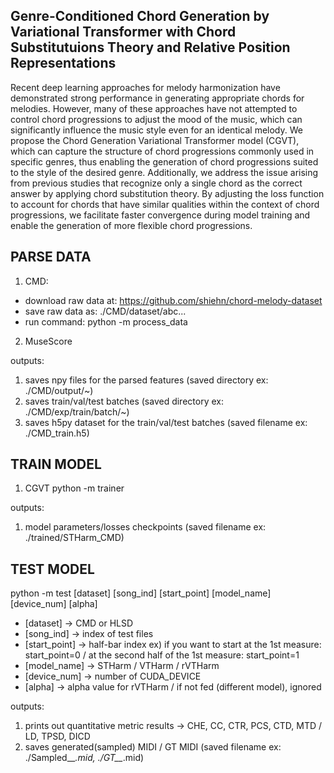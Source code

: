 ## Genre-Conditioned Chord Generation by Variational Transformer with Chord Substitutuions Theory and Relative Position Representations

Recent deep learning approaches for melody harmonization have demonstrated strong performance in generating appropriate chords for melodies. However, many of these approaches have not attempted to control chord progressions to adjust the mood of the music, which can significantly influence the music style even for an identical melody. We propose the Chord Generation Variational Transformer model (CGVT), which can capture the structure of chord progressions commonly used in specific genres, thus enabling the generation of chord progressions suited to the style of the desired genre.
Additionally, we address the issue arising from previous studies that recognize only a single chord as the correct answer by applying chord substitution theory. By adjusting the loss function to account for chords that have similar qualities within the context of chord progressions, we facilitate faster convergence during model training and enable the generation of more flexible chord progressions.

## PARSE DATA

1) CMD: 
- download raw data at: https://github.com/shiehn/chord-melody-dataset
- save raw data as: ./CMD/dataset/abc...
- run command: python -m process_data 

2) MuseScore

outputs:
1) saves npy files for the parsed features (saved directory ex: ./CMD/output/~) 
2) saves train/val/test batches (saved directory ex: ./CMD/exp/train/batch/~)
3) saves h5py dataset for the train/val/test batches (saved filename ex: ./CMD_train.h5)


## TRAIN MODEL

1) CGVT 
python -m trainer 

outputs:
1) model parameters/losses checkpoints (saved filename ex: ./trained/STHarm_CMD)


## TEST MODEL 
python -m test [dataset] [song_ind] [start_point] [model_name] [device_num] [alpha]

* [dataset] -> CMD or HLSD 
* [song_ind] -> index of test files 
* [start_point] -> half-bar index ex) if you want to start at the 1st measure: start_point=0 / at the second half of the 1st measure: start_point=1
* [model_name] -> STHarm / VTHarm / rVTHarm 
* [device_num] -> number of CUDA_DEVICE
* [alpha] -> alpha value for rVTHarm / if not fed (different model), ignored

outputs:
1) prints out quantitative metric results -> CHE, CC, CTR, PCS, CTD, MTD / LD, TPSD, DICD 
2) saves generated(sampled) MIDI / GT MIDI (saved filename ex: ./Sampled__*.mid, ./GT__*.mid)
